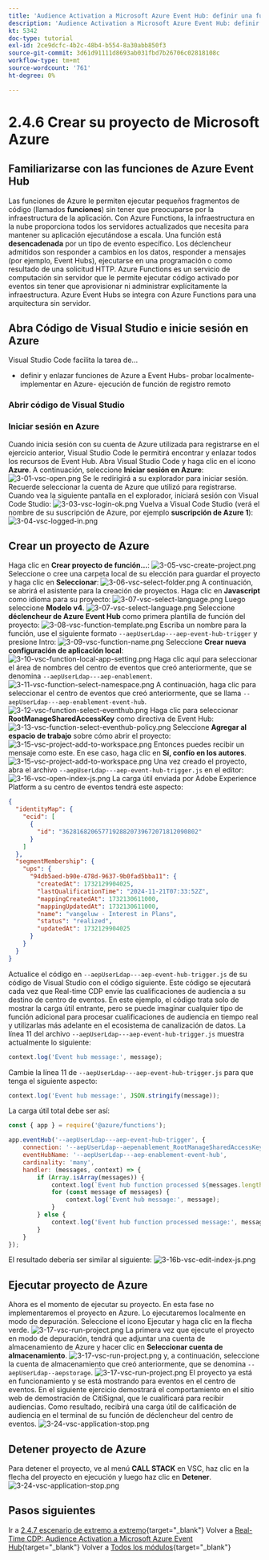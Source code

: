 ```yaml
---
title: 'Audience Activation a Microsoft Azure Event Hub: definir una función de Azure'
description: 'Audience Activation a Microsoft Azure Event Hub: definir una función de Azure'
kt: 5342
doc-type: tutorial
exl-id: 2ce9dcfc-4b2c-48b4-b554-8a30abb850f3
source-git-commit: 3d61d91111d8693ab031fbd7b26706c02818108c
workflow-type: tm+mt
source-wordcount: '761'
ht-degree: 0%

---
```


# 2.4.6 Crear su proyecto de Microsoft Azure

## Familiarizarse con las funciones de Azure Event Hub

Las funciones de Azure le permiten ejecutar pequeños fragmentos de código (llamados **funciones**) sin tener que preocuparse por la infraestructura de la aplicación. Con Azure Functions, la infraestructura en la nube proporciona todos los servidores actualizados que necesita para mantener su aplicación ejecutándose a escala.
Una función está **desencadenada** por un tipo de evento específico. Los déclencheur admitidos son responder a cambios en los datos, responder a mensajes (por ejemplo, Event Hubs), ejecutarse en una programación o como resultado de una solicitud HTTP.
Azure Functions es un servicio de computación sin servidor que le permite ejecutar código activado por eventos sin tener que aprovisionar ni administrar explícitamente la infraestructura.
Azure Event Hubs se integra con Azure Functions para una arquitectura sin servidor.

## Abra Código de Visual Studio e inicie sesión en Azure

Visual Studio Code facilita la tarea de...
- definir y enlazar funciones de Azure a Event Hubs- probar localmente- implementar en Azure- ejecución de función de registro remoto

### Abrir código de Visual Studio

### Iniciar sesión en Azure

Cuando inicia sesión con su cuenta de Azure utilizada para registrarse en el ejercicio anterior, Visual Studio Code le permitirá encontrar y enlazar todos los recursos de Event Hub.
Abra Visual Studio Code y haga clic en el icono **Azure**.
A continuación, seleccione **Iniciar sesión en Azure**:
![3-01-vsc-open.png](./images/301vscopen.png)
Se le redirigirá a su explorador para iniciar sesión. Recuerde seleccionar la cuenta de Azure que utilizó para registrarse.
Cuando vea la siguiente pantalla en el explorador, iniciará sesión con Visual Code Studio:
![3-03-vsc-login-ok.png](./images/303vscloginok.png)
Vuelva a Visual Code Studio (verá el nombre de su suscripción de Azure, por ejemplo **suscripción de Azure 1**):
![3-04-vsc-logged-in.png](./images/304vscloggedin.png)

## Crear un proyecto de Azure

Haga clic en **Crear proyecto de función...**:
![3-05-vsc-create-project.png](./images/vsc2.png)
Seleccione o cree una carpeta local de su elección para guardar el proyecto y haga clic en **Seleccionar**:
![3-06-vsc-select-folder.png](./images/vsc3.png)
A continuación, se abrirá el asistente para la creación de proyectos. Haga clic en **Javascript** como idioma para su proyecto:
![3-07-vsc-select-language.png](./images/vsc4.png)
Luego seleccione **Modelo v4**.
![3-07-vsc-select-language.png](./images/vsc4a.png)
Seleccione **déclencheur de Azure Event Hub** como primera plantilla de función del proyecto:
![3-08-vsc-function-template.png](./images/vsc5.png)
Escriba un nombre para la función, use el siguiente formato `--aepUserLdap---aep-event-hub-trigger` y presione Intro:
![3-09-vsc-function-name.png](./images/vsc6.png)
Seleccione **Crear nueva configuración de aplicación local**:
![3-10-vsc-function-local-app-setting.png](./images/vsc7.png)
Haga clic aquí para seleccionar el área de nombres del centro de eventos que creó anteriormente, que se denomina `--aepUserLdap---aep-enablement`.
![3-11-vsc-function-select-namespace.png](./images/vsc8.png)
A continuación, haga clic para seleccionar el centro de eventos que creó anteriormente, que se llama `--aepUserLdap---aep-enablement-event-hub`.
![3-12-vsc-function-select-eventhub.png](./images/vsc9.png)
Haga clic para seleccionar **RootManageSharedAccessKey** como directiva de Event Hub:
![3-13-vsc-function-select-eventhub-policy.png](./images/vsc10.png)
Seleccione **Agregar al espacio de trabajo** sobre cómo abrir el proyecto:
![3-15-vsc-project-add-to-workspace.png](./images/vsc12.png)
Entonces puedes recibir un mensaje como este. En ese caso, haga clic en **Sí, confío en los autores**.
![3-15-vsc-project-add-to-workspace.png](./images/vsc12a.png)
Una vez creado el proyecto, abra el archivo `--aepUserLdap---aep-event-hub-trigger.js` en el editor:
![3-16-vsc-open-index-js.png](./images/vsc13.png)
La carga útil enviada por Adobe Experience Platform a su centro de eventos tendrá este aspecto:

```json
{
  "identityMap": {
    "ecid": [
      {
        "id": "36281682065771928820739672071812090802"
      }
    ]
  },
  "segmentMembership": {
    "ups": {
      "94db5aed-b90e-478d-9637-9b0fad5bba11": {
        "createdAt": 1732129904025,
        "lastQualificationTime": "2024-11-21T07:33:52Z",
        "mappingCreatedAt": 1732130611000,
        "mappingUpdatedAt": 1732130611000,
        "name": "vangeluw - Interest in Plans",
        "status": "realized",
        "updatedAt": 1732129904025
      }
    }
  }
}
```

Actualice el código en `--aepUserLdap---aep-event-hub-trigger.js` de su código de Visual Studio con el código siguiente. Este código se ejecutará cada vez que Real-time CDP envíe las cualificaciones de audiencia a su destino de centro de eventos. En este ejemplo, el código trata solo de mostrar la carga útil entrante, pero se puede imaginar cualquier tipo de función adicional para procesar cualificaciones de audiencia en tiempo real y utilizarlas más adelante en el ecosistema de canalización de datos.
La línea 11 del archivo `--aepUserLdap---aep-event-hub-trigger.js` muestra actualmente lo siguiente:

```javascript
context.log('Event hub message:', message);
```

Cambie la línea 11 de `--aepUserLdap---aep-event-hub-trigger.js` para que tenga el siguiente aspecto:

```javascript
context.log('Event hub message:', JSON.stringify(message));
```

La carga útil total debe ser así:

```javascript
const { app } = require('@azure/functions');

app.eventHub('--aepUserLdap---aep-event-hub-trigger', {
    connection: '--aepUserLdap--aepenablement_RootManageSharedAccessKey_EVENTHUB',
    eventHubName: '--aepUserLdap---aep-enablement-event-hub',
    cardinality: 'many',
    handler: (messages, context) => {
        if (Array.isArray(messages)) {
            context.log(`Event hub function processed ${messages.length} messages`);
            for (const message of messages) {
                context.log('Event hub message:', message);
            }
        } else {
            context.log('Event hub function processed message:', messages);
        }
    }
});
```


El resultado debería ser similar al siguiente:
![3-16b-vsc-edit-index-js.png](./images/vsc1.png)

## Ejecutar proyecto de Azure

Ahora es el momento de ejecutar su proyecto. En esta fase no implementaremos el proyecto en Azure. Lo ejecutaremos localmente en modo de depuración. Seleccione el icono Ejecutar y haga clic en la flecha verde.
![3-17-vsc-run-project.png](./images/vsc14.png)
La primera vez que ejecute el proyecto en modo de depuración, tendrá que adjuntar una cuenta de almacenamiento de Azure y hacer clic en **Seleccionar cuenta de almacenamiento**.
![3-17-vsc-run-project.png](./images/vsc14a.png)
y, a continuación, seleccione la cuenta de almacenamiento que creó anteriormente, que se denomina `--aepUserLdap--aepstorage`.
![3-17-vsc-run-project.png](./images/vsc14b.png)
El proyecto ya está en funcionamiento y se está mostrando para eventos en el centro de eventos. En el siguiente ejercicio demostrará el comportamiento en el sitio web de demostración de CitiSignal, que le cualificará para recibir audiencias. Como resultado, recibirá una carga útil de calificación de audiencia en el terminal de su función de déclencheur del centro de eventos.
![3-24-vsc-application-stop.png](./images/vsc18.png)

## Detener proyecto de Azure

Para detener el proyecto, ve al menú **CALL STACK** en VSC, haz clic en la flecha del proyecto en ejecución y luego haz clic en **Detener**.
![3-24-vsc-application-stop.png](./images/vsc17.png)

## Pasos siguientes

Ir a [2.4.7 escenario de extremo a extremo](./ex7.md){target="_blank"}
Volver a [Real-Time CDP: Audience Activation a Microsoft Azure Event Hub](./segment-activation-microsoft-azure-eventhub.md){target="_blank"}
Volver a [Todos los módulos](./../../../../overview.md){target="_blank"}
